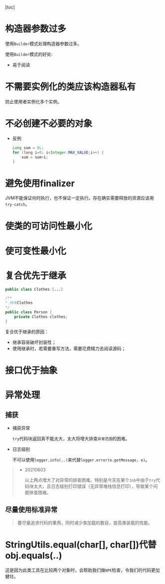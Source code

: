 [toc]

# 构造器参数过多

使用`Builder`模式处理构造器参数过多。

使用`Builder`模式的好处:

- 易于阅读

# 不需要实例化的类应该构造器私有

防止使用者实例化多个实例。

# 不必创建不必要的对象

- 反例

  ``` java
  Long sum = 0L;
  for (long i=0; i<Integer.MAX_VALUE;i++) {
      sum = sum+i;
  }
  ```

# 避免使用finalizer

JVM不能保证何时执行，也不保证一定执行。存在确实需要释放的资源应该用`try-catch`。

# 使类的可访问性最小化

# 使可变性最小化

# 复合优先于继承

``` java
public class Clothes {...}

/**
* 持有Clothes
*/
public class Person {
    private Clothes clothes;
}
```

复合优于继承的原因：

- 继承容易破坏封装性；
- 使用继承时，若需要重写方法，需要花费精力去阅读源码；

# 接口优于抽象



# 异常处理

## 捕获

- 捕获异常

  `try`代码块返回真不能太大，太大将增大排查`异常范围`的困难。

- 日志级别

  不可以使用`logger.info(..)`来代替`logger.error(e.getMessage, e)`。

> - 20210603
>
>   以上两点增大了对异常的排查困难，特别是今天在某个`Job`中由于`try`代码块太大，且日志级别打印错误（无异常堆栈信息打印），导致某个问题排查困难。

## 尽量使用标准异常

> 要尽量追求代码的重用，同时减少类加载的数目，提高类装载的性能。

# StringUtils.equal(char[], char[])代替obj.equals(..)

这是因为此类工具在比较两个对象时，会帮助我们做`NPE`检查，令我们的代码更加健壮。

